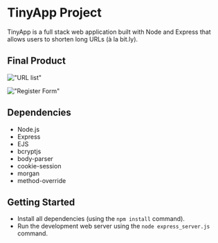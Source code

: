 # TinyApp Project

TinyApp is a full stack web application built with Node and Express that allows users to shorten long URLs (à la bit.ly).

## Final Product

!["URL list"](#)

!["Register Form"](#)

## Dependencies

- Node.js
- Express
- EJS
- bcryptjs
- body-parser
- cookie-session
- morgan
- method-override

## Getting Started

- Install all dependencies (using the `npm install` command).
- Run the development web server using the `node express_server.js` command.
